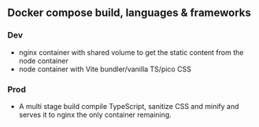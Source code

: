 ## Docker compose build, languages & frameworks
### Dev
- nginx container with shared volume to get the static content from the node container
- node container with Vite bundler/vanilla TS/pico CSS
### Prod
- A multi stage build compile TypeScript, sanitize CSS and minify and serves it to nginx the only container remaining.